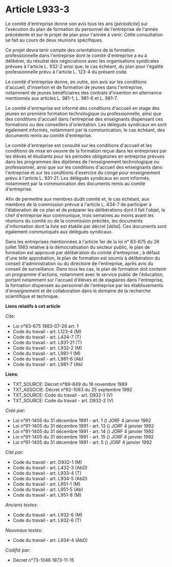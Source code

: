 # Article L933-3

Le comité d'entreprise donne son avis tous les ans [*périodicité*] sur l'exécution du plan de formation du personnel de
l'entreprise de l'année précédente et sur le projet de plan pour l'année à venir. Cette consultation se fait au cours de deux
réunions spécifiques.

Ce projet devra tenir compte des orientations de la formation professionnelle dans l'entreprise dont le comité d'entreprise a
eu à délibérer, du résultat des négociations avec les organisations syndicales prévues à l'article L. 932-2 ainsi que, le cas
échéant, du plan pour l'égalité professionnelle prévu à l'article L. 123-4 du présent code.

Le comité d'entreprise donne, en outre, son avis sur les conditions d'accueil, d'insertion et de formation de jeunes dans
l'entreprise, notamment de jeunes bénéficiaires des contrats d'insertion en alternance mentionnés aux articles L. 981-1, L.
981-6 et L. 981-7.

Le comité d'entreprise est informé des conditions d'accueil en stage des jeunes en première formation technologique ou
professionnelle, ainsi que des conditions d'accueil dans l'entreprise des enseignants dispensant ces formations ou des
conseillers d'orientation. Les délégués syndicaux en sont également informés, notamment par la communication, le cas échéant,
des documents remis au comité d'entreprise.

Le comité d'entreprise est consulté sur les conditions d'accueil et les conditions de mise en oeuvre de la formation reçue
dans les entreprises par les élèves et étudiants pour les périodes obligatoires en entreprise prévues dans les programmes des
diplômes de l'enseignement technologique ou professionnel, ainsi que sur les conditions d'accueil des enseignants dans
l'entreprise et sur les conditions d'exercice du congé pour enseignement prévu à l'article L. 931-21. Les délégués syndicaux
en sont informés, notamment par la communication des documents remis au comité d'entreprise.

Afin de permettre aux membres dudit comité et, le cas échéant, aux membres de la commission prévue à l'article L. 434-7 de
participer à l'élaboration de ce plan et de préparer les délibérations dont il fait l'objet, le chef d'entreprise leur
communique, trois semaines au moins avant les réunions du comité ou de la commission précités, les documents d'information
dont la liste est établie par décret [*délai*]. Ces documents sont également communiqués aux délégués syndicaux.

Dans les entreprises mentionnées à l'article 1er de la loi n° 83-675 du 26 juillet 1983 relative à la démocratisation du
secteur public, le plan de formation est approuvé par délibération du comité d'entreprise ; à défaut d'une telle approbation,
le plan de formation est soumis à délibération du conseil d'administration ou du directoire de l'entreprise, après avis du
conseil de surveillance. Dans tous les cas, le plan de formation doit contenir un programme d'actions, notamment avec le
service public de l'éducation, portant notamment sur l'accueil d'élèves et de stagiaires dans l'entreprise, la formation
dispensée au personnel de l'entreprise par les établissements d'enseignement et de collaboration dans le domaine de la
recherche scientifique et technique.

**Liens relatifs à cet article**

_Cite_:

  - Loi n°83-675 1983-07-26 art. 1
  - Code du travail - art. L123-4 (M)
  - Code du travail - art. L434-7 (T)
  - Code du travail - art. L931-21 (T)
  - Code du travail - art. L932-2 (M)
  - Code du travail - art. L981-1 (M)
  - Code du travail - art. L981-6 (Ab)
  - Code du travail - art. L981-7 (Ab)

**Liens**:

  - TXT_SOURCE: Décret n°89-849 du 16 novembre 1989
  - TXT_ASSOCIE: Décret n°92-1063 du 25 septembre 1992
  - TXT_SOURCE: Code du travail - art. D932-1 (V)
  - TXT_SOURCE: Code du travail - art. D932-2 (V)

_Créé par_:

  - Loi n°91-1405 du 31 décembre 1991 - art. 1 () JORF 4 janvier 1992
  - Loi n°91-1405 du 31 décembre 1991 - art. 13 () JORF 4 janvier 1992
  - Loi n°91-1405 du 31 décembre 1991 - art. 14 () JORF 4 janvier 1992
  - Loi n°91-1405 du 31 décembre 1991 - art. 15 () JORF 4 janvier 1992
  - Loi n°91-1405 du 31 décembre 1991 - art. 5 () JORF 4 janvier 1992

_Cité par_:

  - Code du travail - art. D932-1 (M)
  - Code du travail - art. L432-3 (AbD)
  - Code du travail - art. L933-4 (T)
  - Code du travail - art. L934-5 (AbD)
  - Code du travail - art. L951-1 (M)
  - Code du travail - art. L951-5 (Ab)
  - Code du travail - art. L951-8 (M)

_Anciens textes_:

  - Code du travail - art. L932-6 (M)
  - Code du travail - art. L932-6 (T)

_Nouveaux textes_:

  - Code du travail - art. L934-4 (AbD)

_Codifié par_:

  - Décret n°73-1046 1973-11-15
